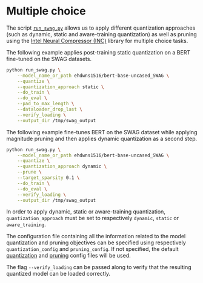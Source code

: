 <!---
Copyright 2020 The HuggingFace Team. All rights reserved.

Licensed under the Apache License, Version 2.0 (the "License");
you may not use this file except in compliance with the License.
You may obtain a copy of the License at

    http://www.apache.org/licenses/LICENSE-2.0

Unless required by applicable law or agreed to in writing, software
distributed under the License is distributed on an "AS IS" BASIS,
WITHOUT WARRANTIES OR CONDITIONS OF ANY KIND, either express or implied.
See the License for the specific language governing permissions and
limitations under the License.
-->

# Multiple choice 

The script [`run_swag.py`](https://github.com/huggingface/optimum/blob/main/examples/pytorch/multiple-choice/run_swag.py) 
allows us to apply different quantization approaches (such as dynamic, static and aware-training quantization) as well as pruning 
using the [Intel Neural Compressor (INC)](https://github.com/intel/neural-compressor) library for 
multiple choice tasks.

The following example applies post-training static quantization on a BERT fine-tuned on the SWAG datasets.

```bash
python run_swag.py \
    --model_name_or_path ehdwns1516/bert-base-uncased_SWAG \
    --quantize \
    --quantization_approach static \
    --do_train \
    --do_eval \
    --pad_to_max_length \
    --dataloader_drop_last \
    --verify_loading \
    --output_dir /tmp/swag_output
```


The following example fine-tunes BERT on the SWAG dataset while applying magnitude pruning and then applies 
dynamic quantization as a second step.

```bash
python run_swag.py \
    --model_name_or_path ehdwns1516/bert-base-uncased_SWAG \
    --quantize \
    --quantization_approach dynamic \
    --prune \
    --target_sparsity 0.1 \
    --do_train \
    --do_eval \
    --verify_loading \
    --output_dir /tmp/swag_output
```

In order to apply dynamic, static or aware-training quantization, `quantization_approach` must be set to 
respectively `dynamic`, `static` or `aware_training`.

The configuration file containing all the information related to the model quantization and pruning objectives can be 
specified using respectively `quantization_config` and `pruning_config`. If not specified, the default
[quantization](https://github.com/huggingface/optimum/blob/main/examples/inc/pytorch/config/inc/quantization.yml) 
and [pruning](https://github.com/huggingface/optimum/blob/main/examples/inc/pytorch/config/inc/prune.yml) 
config files will be used.

The flag `--verify_loading` can be passed along to verify that the resulting quantized model can be loaded correctly.